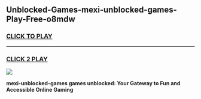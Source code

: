 
## Unblocked-Games-mexi-unblocked-games-Play-Free-o8mdw
<h3>
<a href="https://premium76.site?title=mexi-unblocked-games&ref=21A">CLICK TO PLAY</a></h3>
<hr>

<h3>
<a href="https://premium76.site?title=mexi-unblocked-games&ref=21A">CLICK 2 PLAY</a>
  
</h3>

<a href="https://premium76.site?title=mexi-unblocked-games&ref=21A"><img src="https://clearcache.store/games.png"></a>


**mexi-unblocked-games games unblocked: Your Gateway to Fun and Accessible Online Gaming**
